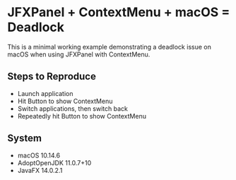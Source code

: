 # JFXPanel + ContextMenu + macOS = Deadlock

This is a minimal working example demonstrating a deadlock issue on macOS when using JFXPanel with ContextMenu. 

## Steps to Reproduce

* Launch application
* Hit Button to show ContextMenu
* Switch applications, then switch back
* Repeatedly hit Button to show ContextMenu

## System 

* macOS 10.14.6
* AdoptOpenJDK 11.0.7+10 
* JavaFX 14.0.2.1 
